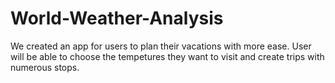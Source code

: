 # World-Weather-Analysis
We created an app for users to plan their vacations with more ease. User will be able to choose the tempetures they want to visit and create trips with numerous stops. 

